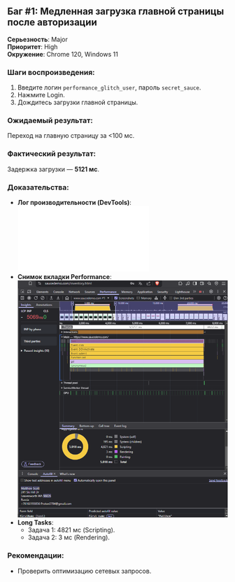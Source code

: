 ## Баг #1: Медленная загрузка главной страницы после авторизации

**Серьезность**: Major  
**Приоритет**: High  
**Окружение**: Chrome 120, Windows 11  

### Шаги воспроизведения:
1. Введите логин `performance_glitch_user`, пароль `secret_sauce`.
2. Нажмите Login.
3. Дождитесь загрузки главной страницы.

### Ожидаемый результат:
Переход на главную страницу за <100 мс.

### Фактический результат:
Задержка загрузки — **5121 мс**.

### Доказательства:
- **Лог производительности (DevTools)**:  
  ![Performance Log](../../5_Additional_Materials/Performance_glitch_user_logs/Bug_Slow_Page_Loade.json)
- **Снимок вкладки Performance**:  
  ![Performance Log](../../5_Additional_Materials/Performance_glitch_user_logs/slow_login_performance.png)
- **Long Tasks**:  
  - Задача 1: 4821 мс (Scripting).  
  - Задача 2: 3 мс (Rendering).  

### Рекомендации:
- Проверить оптимизацию сетевых запросов.